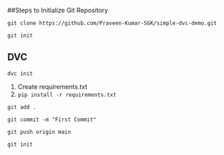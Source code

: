 ##Steps to Initialize Git Repository
```
git clone https://github.com/Praveen-Kumar-SGK/simple-dvc-demo.git
```
```
git init
```
## DVC
```
dvc init
```
1. Create requirements.txt
2. ```pip install -r requirements.txt```
```
git add .
```
```
git commit -m "First Commit"
```
```
git push origin main
```
```
git init
```